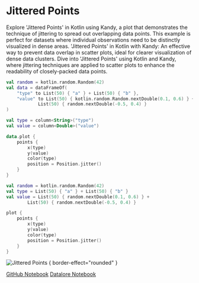 # Jittered Points

<web-summary>
Explore 'Jittered Points' in Kotlin using Kandy, a plot that demonstrates the technique of jittering to spread out overlapping data points.
This example is perfect for datasets where individual observations need to be distinctly visualized in dense areas.
</web-summary>

<card-summary>
'Jittered Points' in Kotlin with Kandy: An effective way to prevent data overlap in scatter plots,
ideal for clearer visualization of dense data clusters.
</card-summary>

<link-summary>
Dive into 'Jittered Points' using Kotlin and Kandy, where jittering techniques are applied to scatter plots to enhance the readability of closely-packed data points.
</link-summary>


<!---IMPORT org.jetbrains.kotlinx.kandy.letsplot.samples.Points-->

<!---FUN jittered_points-->
<tabs>
<tab title="Dataframe">

```kotlin
val random = kotlin.random.Random(42)
val data = dataFrameOf(
    "type" to List(50) { "a" } + List(50) { "b" },
    "value" to List(50) { kotlin.random.Random.nextDouble(0.1, 0.6) } +
            List(50) { random.nextDouble(-0.5, 0.4) }
)

val type = column<String>("type")
val value = column<Double>("value")

data.plot {
    points {
        x(type)
        y(value)
        color(type)
        position = Position.jitter()
    }
}
```

</tab>
<tab title="Collections">

```kotlin
val random = kotlin.random.Random(42)
val type = List(50) { "a" } + List(50) { "b" }
val value = List(50) { random.nextDouble(0.1, 0.6) } +
        List(50) { random.nextDouble(-0.5, 0.4) }

plot {
    points {
        x(type)
        y(value)
        color(type)
        position = Position.jitter()
    }
}
```

</tab></tabs>
<!---END-->

![Jittered Points](jittered_points.png) { border-effect="rounded" }

[//]: # (TODO)
<seealso style="cards">
       <category ref="example-ktnb">
           <a href="https://github.com/Kotlin/kandy/blob/main/examples/notebooks/lets-plot/samples/points/jittered_points.ipynb" summary="View the notebook on our GitHub repository">GitHub Notebook</a>
           <a href="https://datalore.jetbrains.com/report/static/KQKedA4jDrKu63O53gEN0z/NFGYJFW8oMlsu5aROAxRGq" summary="Experiment with this example on Datalore">Datalore Notebook</a>
       </category>
</seealso>
